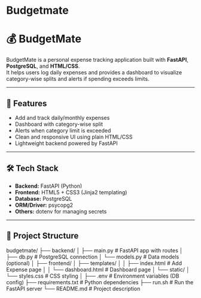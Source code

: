 # Budgetmate
# 💰 BudgetMate

BudgetMate is a personal expense tracking application built with **FastAPI**, **PostgreSQL**, and **HTML/CSS**.  
It helps users log daily expenses and provides a dashboard to visualize category-wise splits and alerts if spending exceeds limits.

---

## 🚀 Features

- Add and track daily/monthly expenses  
- Dashboard with category-wise split  
- Alerts when category limit is exceeded  
- Clean and responsive UI using plain HTML/CSS  
- Lightweight backend powered by FastAPI  

---

## 🛠 Tech Stack

- **Backend:** FastAPI (Python)
- **Frontend:** HTML5 + CSS3 (Jinja2 templating)
- **Database:** PostgreSQL
- **ORM/Driver:** psycopg2
- **Others:** dotenv for managing secrets

---

## 📁 Project Structure

budgetmate/
├── backend/
│ ├── main.py               # FastAPI app with routes
│ ├── db.py                 # PostgreSQL connection
│ └── models.py             # Data models (optional)
│
├── frontend/
│ ├── templates/
│ │ ├── index.html          # Add Expense page
│ │ └── dashboard.html      # Dashboard page
│ └── static/
│ └── styles.css            # CSS styling
│
├── .env                    # Environment variables (DB config)
├── requirements.txt        # Python dependencies
├── run.sh                  # Run the FastAPI server
└── README.md               # Project description